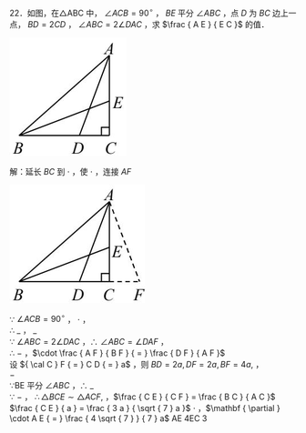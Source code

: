 22．如图，在△ABC 中， $\angle A C B = 9 0 ^ { \circ }$ ， $B E$ 平分 $\angle A B C$ ，点 $D$ 为 $B C$ 边上一点， $B D { = } 2 C D$ ， $\angle A B C { = } 2 \angle D A C$ ，求 $\frac { A E } { E C }$ 的值．

![](<../../qs_image_DB/专题1-6_二倍角的解题策略：倍半角模型与绝配角（解析版）_/65903f5bdabe2a094ef781f4fcc635ce0937331dcb634de0742f97530005a89c.jpg>)

解：延长 $B C$ 到 $\cdot$ ，使 $\cdot$ ，连接 $A F$

![](<../../qs_image_DB/专题1-6_二倍角的解题策略：倍半角模型与绝配角（解析版）_/4a0f496b0f68409fc16c258105573af76293e2da9f0ae6ab62f3717d831ae5f7.jpg>)

∵ $\angle A C B = 9 0 ^ { \circ }$ ， $\cdot$ ，  
∴ $\_$ ， $\_$   
∵ $\angle A B C { = } 2 \angle D A C$ ，∴ $\angle A B C = \angle D A F$ ，  
∴ $-$ ，$\cdot \frac { A F } { B F } { = } \frac { D F } { A F }$   
设 ${ \cal C } F { = } C D { = } a$ ，则 $B D = 2 a , D F = 2 a , B F = 4 a ,$ ，  
$-$   
∵BE 平分 $\angle A B C$ ，∴ $\_$   
∵ $-$ ， $\therefore \triangle B C E \sim \triangle A C F ,$ ，$\frac { C E } { C F } = \frac { B C } { A C }$ $\frac { C E } { a } = \frac { 3 a } { \sqrt { 7 } a }$ $\cdot$ ，$\mathbf { \partial } \cdot A E { = } \frac { 4 \sqrt { 7 } } { 7 } a$ AE 4EC 3
